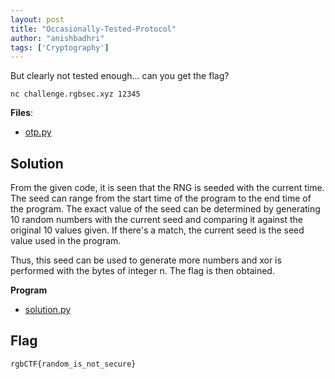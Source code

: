 ```yaml
---
layout: post
title: "Occasionally-Tested-Protocol"
author: "anishbadhri"
tags: ['Cryptography']
---
```


But clearly not tested enough... can you get the flag?

`nc challenge.rgbsec.xyz 12345`

**Files**:
- [otp.py]({{site.baseurl}}/assets/Occasionally-Tested-Protocol/otp.py) 

## Solution

From the given code, it is seen that the RNG is seeded with the current time.
The seed can range from the start time of the program to the end time of the program.
The exact value of the seed can be determined by generating 10 random numbers with the current seed and comparing it against the original 10 values given. If there's a match, the current seed is the seed value used in the program.

Thus, this seed can be used to generate more numbers and xor is performed with the bytes of integer n. The flag is then obtained.

**Program**
- [solution.py]({{site.baseurl}}/assets/Occasionally-Tested-Protocol/solution.py)

## Flag
```
rgbCTF{random_is_not_secure}
```

